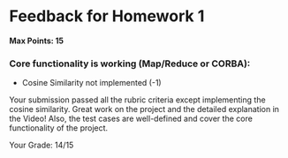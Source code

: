 # Feedback for Homework 1
**Max Points: 15**

### Core functionality is working (Map/Reduce or CORBA):
- Cosine Similarity not implemented (-1)

Your submission passed all the rubric criteria except implementing the cosine similarity. Great work on the project and the detailed explanation in the Video!
Also, the test cases are well-defined and cover the core functionality of the project.

Your Grade: 14/15
